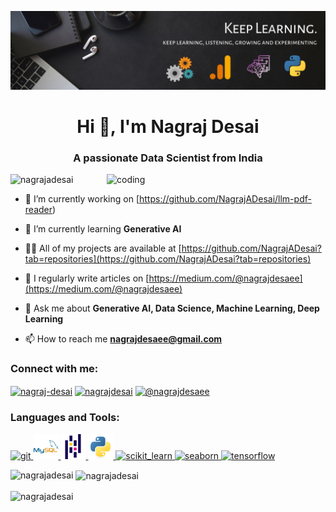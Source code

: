 ![logo](https://github.com/NagrajADesai/NagrajADesai/blob/main/banner.png)
<h1 align="center">Hi 👋, I'm Nagraj Desai</h1>
<h3 align="center">A passionate Data Scientist from India</h3>

<img align="right" alt="coding" width="350" src="https://miro.medium.com/max/1360/0*7Q3yvSIv_t0ioJ-Z.gif">
<p align="left"> <img src="https://komarev.com/ghpvc/?username=nagrajadesai&label=Profile%20views&color=0e75b6&style=flat" alt="nagrajadesai" /> </p>

- 🔭 I’m currently working on [https://github.com/NagrajADesai/llm-pdf-reader)

- 🌱 I’m currently learning **Generative AI**

- 👨‍💻 All of my projects are available at [https://github.com/NagrajADesai?tab=repositories](https://github.com/NagrajADesai?tab=repositories)

- 📝 I regularly write articles on [https://medium.com/@nagrajdesaee](https://medium.com/@nagrajdesaee)

- 💬 Ask me about **Generative AI, Data Science, Machine Learning, Deep Learning**

- 📫 How to reach me **nagrajdesaee@gmail.com**

<h3 align="left">Connect with me:</h3>
<p align="left">
<a href="https://linkedin.com/in/nagraj-desai" target="blank"><img align="center" src="https://raw.githubusercontent.com/rahuldkjain/github-profile-readme-generator/master/src/images/icons/Social/linked-in-alt.svg" alt="nagraj-desai" height="30" width="40" /></a>
<a href="https://kaggle.com/nagrajdesai" target="blank"><img align="center" src="https://raw.githubusercontent.com/rahuldkjain/github-profile-readme-generator/master/src/images/icons/Social/kaggle.svg" alt="nagrajdesai" height="30" width="40" /></a>
<a href="https://medium.com/@nagrajdesaee" target="blank"><img align="center" src="https://raw.githubusercontent.com/rahuldkjain/github-profile-readme-generator/master/src/images/icons/Social/medium.svg" alt="@nagrajdesaee" height="30" width="40" /></a>
</p>

<h3 align="left">Languages and Tools:</h3>
<p align="left"> <a href="https://git-scm.com/" target="_blank" rel="noreferrer"> <img src="https://www.vectorlogo.zone/logos/git-scm/git-scm-icon.svg" alt="git" width="40" height="40"/> </a> <a href="https://www.mysql.com/" target="_blank" rel="noreferrer"> <img src="https://raw.githubusercontent.com/devicons/devicon/master/icons/mysql/mysql-original-wordmark.svg" alt="mysql" width="40" height="40"/> </a> <a href="https://pandas.pydata.org/" target="_blank" rel="noreferrer"> <img src="https://raw.githubusercontent.com/devicons/devicon/2ae2a900d2f041da66e950e4d48052658d850630/icons/pandas/pandas-original.svg" alt="pandas" width="40" height="40"/> </a> <a href="https://www.python.org" target="_blank" rel="noreferrer"> <img src="https://raw.githubusercontent.com/devicons/devicon/master/icons/python/python-original.svg" alt="python" width="40" height="40"/> </a> <a href="https://scikit-learn.org/" target="_blank" rel="noreferrer"> <img src="https://upload.wikimedia.org/wikipedia/commons/0/05/Scikit_learn_logo_small.svg" alt="scikit_learn" width="40" height="40"/> </a> <a href="https://seaborn.pydata.org/" target="_blank" rel="noreferrer"> <img src="https://seaborn.pydata.org/_images/logo-mark-lightbg.svg" alt="seaborn" width="40" height="40"/> </a> <a href="https://www.tensorflow.org" target="_blank" rel="noreferrer"> <img src="https://www.vectorlogo.zone/logos/tensorflow/tensorflow-icon.svg" alt="tensorflow" width="40" height="40"/> </a> </p>

<p><img align="left" src="https://github-readme-stats.vercel.app/api/top-langs?username=nagrajadesai&show_icons=true&locale=en&layout=compact" alt="nagrajadesai" /></p>

<p>&nbsp;<img align="center" src="https://github-readme-stats.vercel.app/api?username=nagrajadesai&show_icons=true&locale=en" alt="nagrajadesai" /></p>

<p><img align="center" src="https://github-readme-streak-stats.herokuapp.com/?user=nagrajadesai&" alt="nagrajadesai" /></p>

